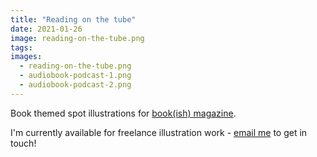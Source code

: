 ```yaml
---
title: "Reading on the tube"
date: 2021-01-26
image: reading-on-the-tube.png
tags:
images:
  - reading-on-the-tube.png
  - audiobook-podcast-1.png
  - audiobook-podcast-2.png
---
```


Book themed spot illustrations for [book(ish) magazine](https://bookishmag.co.uk/).

I'm currently available for freelance illustration work - [email me](mailto:vicky.hughes@hotmail.com) to get in touch!